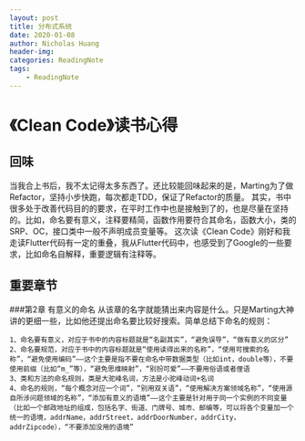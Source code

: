 ```yaml
---
layout: post
title: 分布式系统
date: 2020-01-08
author: Nicholas Huang
header-img:
categories: ReadingNote 
tags:
    - ReadingNote
---
```

# 《Clean Code》读书心得
## 回味
当我合上书后，我不太记得太多东西了。还比较能回味起来的是，Marting为了做Refactor，坚持小步快跑，每次都走TDD，保证了Refactor的质量。
其实，书中很多处于改善代码目的的要求，在平时工作中也是接触到了的，也是尽量在坚持的。比如，命名要有意义，注释要精简，函数作用要符合其命名，函数大小，类的SRP、OC，接口类中一般不声明成员变量等。
这次读《Clean Code》刚好和我走读Flutter代码有一定的重叠，我从Flutter代码中，也感受到了Google的一些要求，比如命名自解释，重要逻辑有注释等。
## 重要章节
###第2章 有意义的命名
从该章的名字就能猜出来内容是什么。只是Marting大神讲的更细一些，比如他还提出命名要比较好搜索。简单总结下命名的规则：

    1、命名要有意义，对应于书中的内容标题就是“名副其实”，“避免误导”，“做有意义的区分”
    2、命名要规范，对应于书中的内容标题就是“使用读得出来的名称”，“使用可搜索的名称”，“避免使用编码”——这个主要是指不要在命名中带数据类型（比如int，double等），不要使用前缀（比如“m_”等），“避免思维映射”，“别扮可爱”——不要用俗语或者俚语
    3、类和方法的命名规则，类是大驼峰名词，方法是小驼峰动词+名词
    4、命名的规则，“每个概念对应一个词”，“别用双关语”，“使用解决方案领域名称”，“使用源自所涉问题领域的名称”，“添加有意义的语境”——这个主要是针对用于同一个实例的不同变量（比如一个邮政地址的组成，包括名字、街道、门牌号、城市、邮编等，可以将各个变量加一个统一的语境，addrName，addrStreet，addrDoorNumber，addrCity，addrZipcode），“不要添加没用的语境”



